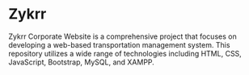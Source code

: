 # Zykrr
Zykrr Corporate Website is a comprehensive project that focuses on developing a web-based transportation management system. This repository utilizes a wide range of technologies including HTML, CSS, JavaScript, Bootstrap, MySQL, and XAMPP.
